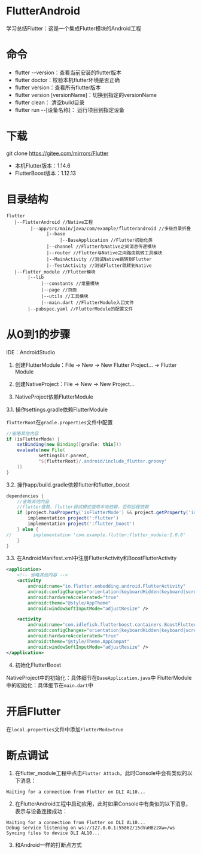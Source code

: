 # FlutterAndroid

学习总结Flutter：这是一个集成Flutter模块的Android工程

# 命令

- flutter --version：查看当前安装的flutter版本
- flutter doctor：校验本机flutter环境是否正确
- flutter version：查看所有flutter版本
- flutter version [versionName]：切换到指定的versionName
- flutter clean： 清空build目录
- flutter run --[设备名称]： 运行项目到指定设备

# 下载

git clone https://gitee.com/mirrors/Flutter

- 本机Flutter版本：1.14.6
- FlutterBoost版本：1.12.13

# 目录结构

```
flutter
   |--FlutterAndroid //Native工程
         |--app/src/main/java/com/example/flutterandroid //多级目录折叠
               |--base
                    |--BaseApplication //Flutter初始化类
               |--channel //Flutter与Native之间消息传递模块
               |--router //Flutter与Native之间路由跳转工具模块
               |--MainActivity //测试Native跳转到Flutter
               |--TestActivity //测试Flutter跳转到Native
   |--flutter_module //Flutter模块
        |--lib
             |--constants //常量模块
             |--page //页面
             |--utils //工具模块
             |--main.dart //FlutterModule入口文件
        |--pubspec.yaml //FlutterModule的配置文件
```

# 从0到1的步骤

IDE：AndroidStudio

1. 创建FlutterModule：File -> New -> New Flutter Project... -> Flutter Module

2. 创建NativeProject：File -> New -> New Project...

3. NativeProject依赖FlutterModule

3.1. 操作settings.gradle依赖FlutterModule

`flutterRoot`在`gradle.properties`文件中配置

```groovy
//省略其他内容
if (isFlutterMode) {
    setBinding(new Binding([gradle: this]))
    evaluate(new File(
            settingsDir.parent,
            "${flutterRoot}/.android/include_flutter.groovy"
    ))
}
```

3.2. 操作app/build.gradle依赖flutter和flutter_boost

```groovy
dependencies {
    //省略其他内容
    //flutter依赖，flutter调试模式使用本地依赖，否则远程依赖
    if (project.hasProperty('isFlutterMode') && project.getProperty('isFlutterMode')) {
        implementation project(':flutter')
        implementation project(':flutter_boost')
    } else {
//        implementation 'com.example.flutter:flutter_module:1.0.0'
    }
}
```

3.3. 在AndroidManifest.xml中注册FlutterActivity和BoostFlutterActivity

```xml
<application>
    <!-- 省略其他内容 -->
    <activity
        android:name="io.flutter.embedding.android.FlutterActivity"
        android:configChanges="orientation|keyboardHidden|keyboard|screenSize|locale|layoutDirection|fontScale|screenLayout|density|uiMode"
        android:hardwareAccelerated="true"
        android:theme="@style/AppTheme"
        android:windowSoftInputMode="adjustResize" />

    <activity
        android:name="com.idlefish.flutterboost.containers.BoostFlutterActivity"
        android:configChanges="orientation|keyboardHidden|keyboard|screenSize|locale|layoutDirection|fontScale|screenLayout|density"
        android:hardwareAccelerated="true"
        android:theme="@style/Theme.AppCompat"
        android:windowSoftInputMode="adjustResize" />
</application>
```

4. 初始化FlutterBoost

NativeProject中的初始化：具体细节在`BaseApplication.java`中
FlutterModule中的初始化：具体细节在`main.dart`中

# 开启Flutter

在`local.properties`文件中添加`FlutterMode=true`

# 断点调试

1. 在flutter_module工程中点击`Flutter Attach`，此时Console中会有类似的以下消息：

```
Waiting for a connection from Flutter on DLI AL10...
```

2. 在FlutterAndroid工程中启动应用，此时如果Console中有类似的以下消息，表示与设备连接成功：

```
Waiting for a connection from Flutter on DLI AL10...
Debug service listening on ws://127.0.0.1:55862/15dVuHBz2Xw=/ws
Syncing files to device DLI AL10...
```

3. 和Android一样的打断点方式